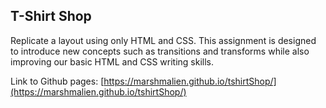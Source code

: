 ## T-Shirt Shop

Replicate a layout using only HTML and CSS.  This assignment is designed to introduce new concepts such as transitions and transforms while also improving our basic HTML and CSS writing skills.

Link to Github pages: [https://marshmalien.github.io/tshirtShop/](https://marshmalien.github.io/tshirtShop/)
